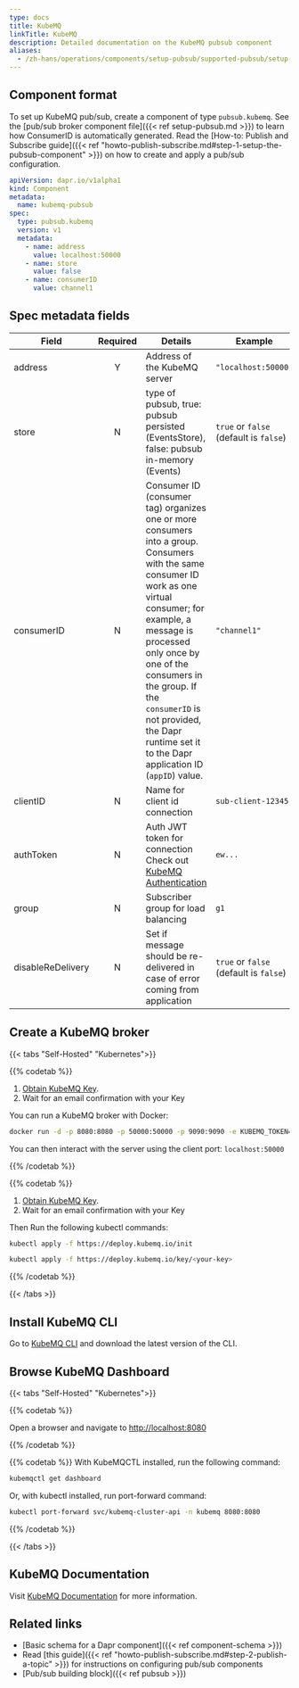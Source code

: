 ```yaml
---
type: docs
title: KubeMQ
linkTitle: KubeMQ
description: Detailed documentation on the KubeMQ pubsub component
aliases:
  - /zh-hans/operations/components/setup-pubsub/supported-pubsub/setup-kubemq/
---
```


## Component format

To set up KubeMQ pub/sub, create a component of type `pubsub.kubemq`. See the [pub/sub broker component file]({{< ref setup-pubsub.md >}}) to learn how ConsumerID is automatically generated. Read the [How-to: Publish and Subscribe guide]({{< ref "howto-publish-subscribe.md#step-1-setup-the-pubsub-component" >}}) on how to create and apply a pub/sub configuration.

```yaml
apiVersion: dapr.io/v1alpha1
kind: Component
metadata:
  name: kubemq-pubsub
spec:
  type: pubsub.kubemq
  version: v1
  metadata:
    - name: address
      value: localhost:50000
    - name: store
      value: false
    - name: consumerID
      value: channel1
```

## Spec metadata fields

| Field             | Required | Details                                                                                                                                                                                                                                                                                                                                                                                                                       | Example                                                   |
| ----------------- | :------: | ----------------------------------------------------------------------------------------------------------------------------------------------------------------------------------------------------------------------------------------------------------------------------------------------------------------------------------------------------------------------------------------------------------------------------- | --------------------------------------------------------- |
| address           |     Y    | Address of the KubeMQ server                                                                                                                                                                                                                                                                                                                                                                                                  | `"localhost:50000"`                                       |
| store             |     N    | type of pubsub, true: pubsub persisted (EventsStore), false: pubsub in-memory (Events)                                                                                                                                                                                                                                                                  | `true` or `false` (default is `false`) |
| consumerID        |     N    | Consumer ID (consumer tag) organizes one or more consumers into a group. Consumers with the same consumer ID work as one virtual consumer; for example, a message is processed only once by one of the consumers in the group. If the `consumerID` is not provided, the Dapr runtime set it to the Dapr application ID (`appID`) value. | `"channel1"`                                              |
| clientID          |     N    | Name for client id connection                                                                                                                                                                                                                                                                                                                                                                                                 | `sub-client-12345`                                        |
| authToken         |     N    | Auth JWT token for connection Check out [KubeMQ Authentication](https://docs.kubemq.io/learn/access-control/authentication)                                                                                                                                                                                                                                                                                                   | `ew...`                                                   |
| group             |     N    | Subscriber group for load balancing                                                                                                                                                                                                                                                                                                                                                                                           | `g1`                                                      |
| disableReDelivery |     N    | Set if message should be re-delivered in case of error coming from application                                                                                                                                                                                                                                                                                                                                                | `true` or `false` (default is `false`) |

## Create a KubeMQ broker

{{< tabs "Self-Hosted" "Kubernetes">}}

{{% codetab %}}

1. [Obtain KubeMQ Key](https://docs.kubemq.io/getting-started/quick-start#obtain-kubemq-license-key).
2. Wait for an email confirmation with your Key

You can run a KubeMQ broker with Docker:

```bash
docker run -d -p 8080:8080 -p 50000:50000 -p 9090:9090 -e KUBEMQ_TOKEN=<your-key> kubemq/kubemq
```

You can then interact with the server using the client port: `localhost:50000`

{{% /codetab %}}

{{% codetab %}}

1. [Obtain KubeMQ Key](https://docs.kubemq.io/getting-started/quick-start#obtain-kubemq-license-key).
2. Wait for an email confirmation with your Key

Then Run the following kubectl commands:

```bash
kubectl apply -f https://deploy.kubemq.io/init
```

```bash
kubectl apply -f https://deploy.kubemq.io/key/<your-key>
```

{{% /codetab %}}

{{< /tabs >}}

## Install KubeMQ CLI

Go to [KubeMQ CLI](https://github.com/kubemq-io/kubemqctl/releases) and download the latest version of the CLI.

## Browse KubeMQ Dashboard

{{< tabs "Self-Hosted" "Kubernetes">}}

{{% codetab %}}

<!-- IGNORE_LINKS -->

Open a browser and navigate to [http://localhost:8080](http://localhost:8080)

<!-- END_IGNORE -->

{{% /codetab %}}

{{% codetab %}}
With KubeMQCTL installed, run the following command:

```bash
kubemqctl get dashboard
```

Or, with kubectl installed, run port-forward command:

```bash
kubectl port-forward svc/kubemq-cluster-api -n kubemq 8080:8080
```

{{% /codetab %}}

{{< /tabs >}}

## KubeMQ Documentation

Visit [KubeMQ Documentation](https://docs.kubemq.io/) for more information.

## Related links

- [Basic schema for a Dapr component]({{< ref component-schema >}})
- Read [this guide]({{< ref "howto-publish-subscribe.md#step-2-publish-a-topic" >}}) for instructions on configuring pub/sub components
- [Pub/sub building block]({{< ref pubsub >}})
